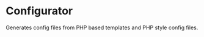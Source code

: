 Configurator
============

Generates config files from PHP based templates and PHP style config files.
